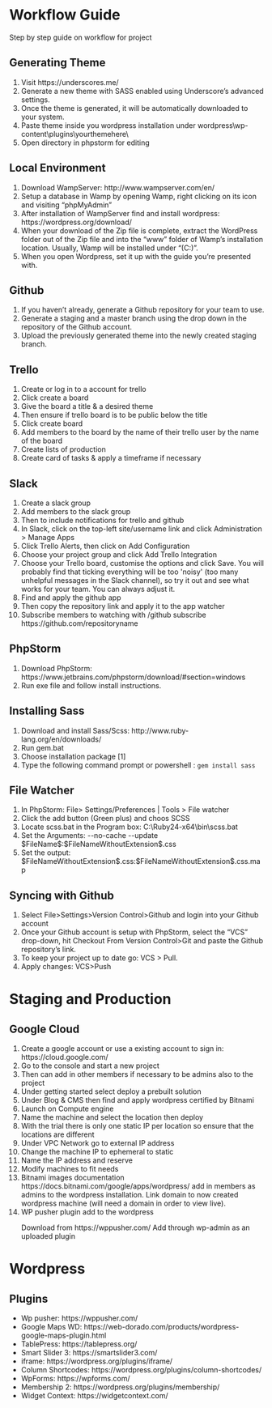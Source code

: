# Workflow Guide
Step by step guide on workflow for project

<h2>Generating Theme</h2>
<ol>
      <li> Visit https://underscores.me/</li>
      <li> Generate a new theme with SASS enabled using Underscore’s advanced settings.</li>
      <li> Once the theme is generated, it will be automatically downloaded to your system.</li>
<li> Paste theme inside you wordpress installation under wordpress\wp-content\plugins\yourthemehere\ </li>
      <li> Open directory in phpstorm for editing</li>
</ol>
<h2>Local Environment</h2>
<ol>
      <li>Download WampServer: http://www.wampserver.com/en/ </li>
<li>Setup a database in Wamp by opening Wamp, right clicking on its icon and visiting “phpMyAdmin”</li>
<li>After installation of WampServer find and install wordpress: https://wordpress.org/download/ </li>
<li>When your download of the Zip file is complete, extract the WordPress folder out of the Zip file and into the “www” folder of Wamp’s installation location. Usually, Wamp will be installed under “(C:)”.</li>
<liOnce Wordpress is in Wamp’s “www” folder, open Wordpress. To do so, execute Wamp, and in your browser visit http://localhost/wordpress/. This is assuming that the wordpress folder you pasted into Wamp hasn’t had its folder name changed.</li>
      <li>When you open Wordpress, set it up with the guide you’re presented with.</li>
</ol>
<h2>Github</h2>
<ol>
      <li>If you haven’t already, generate a Github repository for your team to use.</li>
<li>Generate a staging and a master branch using the drop down in the repository of the Github account.</li>
      <li>Upload the previously generated theme into the newly created staging branch.</li>
      </ol>
<h2>Trello</h2>
<ol>
      <li>Create or log in to a account for trello</li>
      <li>Click create a board</li>
      <li>Give the board a title & a desired theme</li>
      <li>Then ensure if trello board is to be public below the title</li>
      <li>Click create board</li>
      <li>Add members to the board by the name of their trello user by the name of the board</li>
      <li>Create lists of production</li>
      <li>Create card of tasks & apply a timeframe if necessary</li>
</ol>
<h2>Slack</h2>
<ol>
      <li>Create a slack group</li>
      <li>Add members to the slack group</li>
      <li>Then to include notifications for trello and github</li>
      <li>In Slack, click on the top-left site/username link and click Administration > Manage Apps</li>
      <li>Click Trello Alerts, then click on Add Configuration</li>
      <li>Choose your project group and click Add Trello Integration</li>
<li>Choose your Trello board, customise the options and click Save. You will probably find that ticking everything will be too 'noisy' (too many unhelpful messages in the Slack channel), so try it out and see what works for your team. You can always adjust it.</li>
      <li>Find and apply the github app</li>
      <li>Then copy the repository link and apply it to the app watcher</li>
      <li>Subscribe members to watching with /github subscribe https://github.com/repositoryname</li>
      </ol>
<h2>PhpStorm</h2>
<ol>
      <li>Download PhpStorm: https://www.jetbrains.com/phpstorm/download/#section=windows </li>
      <li>Run exe file and follow install instructions.</li>
</ol>
<h2>Installing Sass</h2>
<ol>
<li>Download and install Sass/Scss: http://www.ruby-lang.org/en/downloads/ </li>
      <li>Run gem.bat </li>
      <li>Choose installation package [1]</li>
      <li>Type the following command prompt or powershell : <code>gem install sass</code></li>
</ol>
<h2>File Watcher</h2>
<ol>
      <li>In PhpStorm: File> Settings/Preferences | Tools > File watcher</li>
      <li>Click the add button (Green plus) and choos SCSS</li>
      <li>Locate scss.bat in the Program box: C:\Ruby24-x64\bin\scss.bat</li>
      <li>Set the Arguments: --no-cache --update $FileName$:$FileNameWithoutExtension$.css</li>
      <li>Set the output: $FileNameWithoutExtension$.css:$FileNameWithoutExtension$.css.map</li>
</ol>
<h2>Syncing with Github</h2>
<ol>
      <li>Select File>Settings>Version Control>Github and login into your Github account</li>
<li>Once your Github account is setup with PhpStorm, select the “VCS” drop-down, hit Checkout From Version Control>Git and paste the Github repository’s link.</li>
      <li>To keep your project up to date go: VCS > Pull.</li>
      <li>Apply changes: VCS>Push</li>
      </ol>
<h1>Staging and Production</h1>
<h2>Google Cloud</h2>
<ol>
      <li>Create a google account or use a existing account to sign in: https://cloud.google.com/ </li>
      <li>Go to the console and start a new project</li>
      <li>Then can add in other members if necessary to be admins also to the project</li>
      <li>Under getting started select deploy a prebuilt solution</li>
      <li>Under Blog & CMS then find and apply wordpress certified by Bitnami</li>
      <li>Launch on Compute engine</li>
      <li>Name the machine and select the location then deploy </li>
<li>With the trial there is only one static IP per location so ensure that the locations are different</li>
      <li>Under VPC Network go to external IP address</li>
      <li>Change the machine IP to ephemeral to static</li>
      <li>Name the IP address and reserve</li>
      <li>Modify machines to fit needs</li>
<li>Bitnami images documentation https://docs.bitnami.com/google/apps/wordpress/ add in members as admins to the wordpress installation. Link domain to now created wordpress machine (will need a domain in order to view live). </li>
      <li>WP pusher plugin add to the wordpress</li>
      <p>Download from https://wppusher.com/ Add through wp-admin as an uploaded plugin</p>
</ol>

<h1> Wordpress</h1>
<h2>Plugins</h2>
<ul>
      <li>Wp pusher: https://wppusher.com/</li>
      <li>Google Maps WD: https://web-dorado.com/products/wordpress-google-maps-plugin.html</li>
      <li>TablePress: https://tablepress.org/</li>
      <li>Smart Slider 3: https://smartslider3.com/</li>
      <li>iframe: https://wordpress.org/plugins/iframe/</li>
      <li>Column Shortcodes: https://wordpress.org/plugins/column-shortcodes/</li>
      <li>WpForms: https://wpforms.com/</li>
      <li>Membership 2: https://wordpress.org/plugins/membership/</li>
      <li>Widget Context: https://widgetcontext.com/</li>
</ul>
